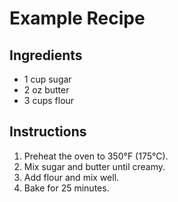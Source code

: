 # Example Recipe

## Ingredients
- 1 cup sugar
- 2 oz butter
- 3 cups flour

## Instructions
1. Preheat the oven to 350°F (175°C).
2. Mix sugar and butter until creamy.
3. Add flour and mix well.
4. Bake for 25 minutes.
